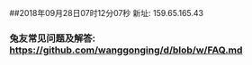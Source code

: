 ##2018年09月28日07时12分07秒 新址: 159.65.165.43
### 兔友常见问题及解答: https://github.com/wanggonging/d/blob/w/FAQ.md
